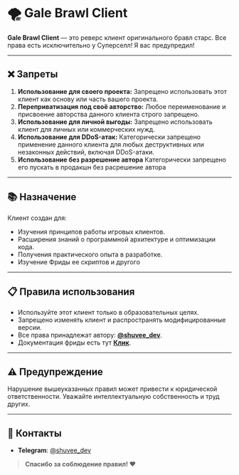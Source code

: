 # 🌪️ Gale Brawl Client

**Gale Brawl Client** — это реверс клиент оригинального бравл старс. Все права есть исключительно у Суперселл! Я вас предупредил!

---

## ❌ **Запреты**
1. **Использование для своего проекта:** Запрещено использовать этот клиент как основу или часть вашего проекта.  
2. **Переприватизация под своё авторство:** Любое переименование и присвоение авторства данного клиента строго запрещено.  
3. **Использование для личной выгоды:** Запрещено использовать клиент для личных или коммерческих нужд.  
4. **Использование для DDoS-атак:** Категорически запрещено применение данного клиента для любых деструктивных или незаконных действий, включая DDoS-атаки.
5. **Использование без разрешение автора** Категорически запрещено его пускать в продакшн без расрешение автора

---

## 📚 **Назначение**
Клиент создан для:
- Изучения принципов работы игровых клиентов.
- Расширения знаний о программной архитектуре и оптимизации кода.
- Получения практического опыта в разработке.
- Изучение Фриды ее скриптов и другого

---

## 📋 **Правила использования**
- Используйте этот клиент только в образовательных целях.
- Запрещено изменять клиент и распространять модифицированные версии.
- Все права принадлежат автору: **[@shuvee_dev](https://github.com/shuvee_dev)**.
- Документация фриды есть тут **[Клик](https://frida.re/docs/home/)**.

---

## ⚠️ **Предупреждение**
Нарушение вышеуказанных правил может привести к юридической ответственности. Уважайте интеллектуальную собственность и труд других.

---

## 📩 **Контакты**
- **Telegram**: [@shuvee_dev](https://t.me/shuvee_dev)

> **Спасибо за соблюдение правил! ❤️**
